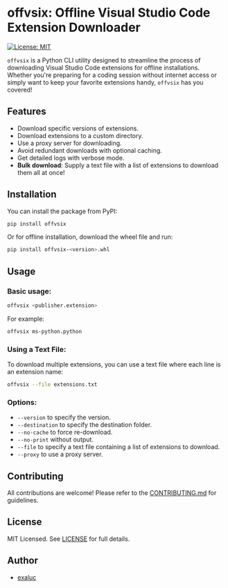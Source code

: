 # offvsix: Offline Visual Studio Code Extension Downloader

[![License: MIT](https://img.shields.io/badge/License-MIT-yellow.svg)](https://opensource.org/licenses/MIT)

`offvsix` is a Python CLI utility designed to streamline the process of downloading Visual Studio Code extensions for offline installations. Whether you're preparing for a coding session without internet access or simply want to keep your favorite extensions handy, `offvsix` has you covered!

## Features

- Download specific versions of extensions.
- Download extensions to a custom directory.
- Use a proxy server for downloading.
- Avoid redundant downloads with optional caching.
- Get detailed logs with verbose mode.
- **Bulk download**: Supply a text file with a list of extensions to download them all at once!

## Installation

You can install the package from PyPI:

```bash
pip install offvsix
```

Or for offline installation, download the wheel file and run:

```bash
pip install offvsix-<version>.whl
```

## Usage

### Basic usage:

```bash
offvsix <publisher.extension>
```

For example:

```bash
offvsix ms-python.python
```

### Using a Text File:

To download multiple extensions, you can use a text file where each line is an extension name:

```bash
offvsix --file extensions.txt
```

### Options:

- `--version` to specify the version.
- `--destination` to specify the destination folder.
- `--no-cache` to force re-download.
- `--no-print` without output.
- `--file` to specify a text file containing a list of extensions to download.
- `--proxy` to use a proxy server.

## Contributing

All contributions are welcome! Please refer to the [CONTRIBUTING.md](CONTRIBUTING.md) for guidelines.

## License

MIT Licensed. See [LICENSE](LICENSE) for full details.

## Author

- [exaluc](https://github.com/exaluc)